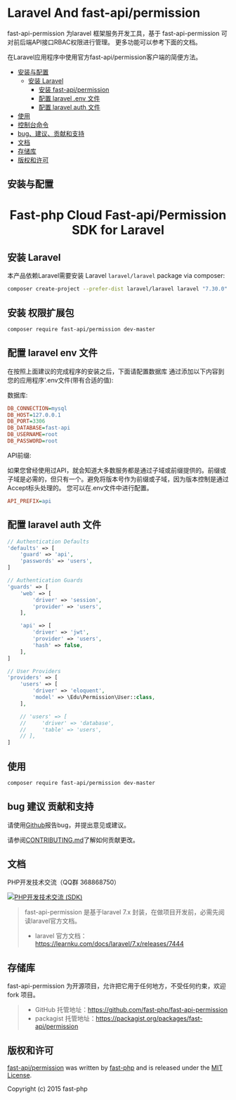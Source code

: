 # Laravel And fast-api/permission
fast-api-permission 为laravel 框架服务开发工具，基于 fast-api-permission 可对前后端API接口RBAC权限进行管理。
更多功能可以参考下面的文档。

在Laravel应用程序中使用官方fast-api/permission客户端的简便方法。



- [安装与配置](#安装与配置)
    - [安装 Laravel](#安装-Laravel)
        - [安装 fast-api/permission](#安装-权限扩展包)
        - [配置 laravel .env 文件](#配置-laravel-env-文件)
        - [配置 laravel auth 文件](#配置-laravel-auth-文件)
- [使用](#使用)
- [控制台命令](#console-commands)
- [bug、建议、贡献和支持](#bug-建议-贡献和支持)
- [文档](#文档)
- [存储库](#存储库)
- [版权和许可](#版权和许可)

## 安装与配置

<h1 align="center">Fast-php Cloud Fast-api/Permission SDK for Laravel</h1>

## 安装 Laravel

本产品依赖Laravel需要安装 Laravel `laravel/laravel` package via composer:

```sh
composer create-project --prefer-dist laravel/laravel laravel "7.30.0"
```

## 安装 权限扩展包

```sh
composer require fast-api/permission dev-master
```

## 配置 laravel env 文件

在按照上面建议的完成程序的安装之后，下面请配置数据库
通过添加以下内容到您的应用程序'.env文件(带有合适的值):

数据库:
```ini
DB_CONNECTION=mysql
DB_HOST=127.0.0.1
DB_PORT=3306
DB_DATABASE=fast-api
DB_USERNAME=root
DB_PASSWORD=root
```
API前缀:

如果您曾经使用过API，就会知道大多数服务都是通过子域或前缀提供的。前缀或子域是必需的，但只有一个。避免将版本号作为前缀或子域，因为版本控制是通过Accept标头处理的。
您可以在.env文件中进行配置。

```ini
API_PREFIX=api
```

## 配置 laravel auth 文件
```php
// Authentication Defaults
'defaults' => [
    'guard' => 'api',
    'passwords' => 'users',
]

// Authentication Guards
'guards' => [
    'web' => [
        'driver' => 'session',
        'provider' => 'users',
    ],

    'api' => [
        'driver' => 'jwt',
        'provider' => 'users',
        'hash' => false,
    ],
]

// User Providers
'providers' => [
    'users' => [
        'driver' => 'eloquent',
        'model' => \Edu\Permission\User::class,
    ],

    // 'users' => [
    //     'driver' => 'database',
    //     'table' => 'users',
    // ],
]
```

## 使用

```sh
composer require fast-api/permission dev-master
```

## bug 建议 贡献和支持

请使用[Github](https://github.com/fast-php/fast-api-permission)报告bug，并提出意见或建议。

请参阅[CONTRIBUTING.md](CONTRIBUTING.md)了解如何贡献更改。


## 文档
PHP开发技术交流（QQ群 368868750）

[![PHP开发技术交流 (SDK)](http://pub.idqqimg.com/wpa/images/group.png)](https://qm.qq.com/cgi-bin/qm/qr?k=rfRumoZ0fxUN4TdshfjkxiHximnHVSzb&jump_from=webapi)

> fast-api-permission 是基于laravel 7.x 封装，在做项目开发前，必需先阅读laravel官方文档。
>* laravel 官方文档：https://learnku.com/docs/laravel/7.x/releases/7444

## 存储库
fast-api-permission 为开源项目，允许把它用于任何地方，不受任何约束，欢迎 fork 项目。
>* GitHub 托管地址：https://github.com/fast-php/fast-api-permission
>* packagist 托管地址：https://packagist.org/packages/fast-api/permission
> 
## 版权和许可

[fast-api/permission](https://github.com/fast-php/fast-api-permission)
was written by [fast-php](http://www.dnat.link) and is released under the
[MIT License](LICENSE.md).

Copyright (c) 2015 fast-php